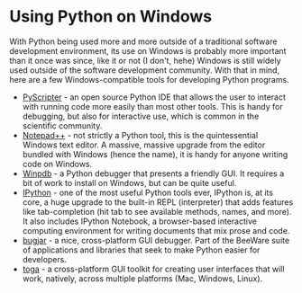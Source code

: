 # Using Python on Windows

With Python being used more and more outside of a traditional software
development environment, its use on Windows is probably more important than it
once was since, like it or not (I don't, hehe) Windows is still widely used
outside of the software development community. With that in mind, here are a few
Windows-compatible tools for developing Python programs.

  * [PyScripter](https://code.google.com/p/pyscripter/) - an open source Python
    IDE that allows the user to interact with running code more easily than most
    other tools. This is handy for debugging, but also for interactive use,
    which is common in the scientific community.
  * [Notepad++](http://www.notepad-plus-plus.org/) - not strictly a Python tool,
    this is the quintessential Windows text editor. A massive, massive upgrade
    from the editor bundled with Windows (hence the name), it is handy for
    anyone writing code on Windows.
  * [Winpdb](http://winpdb.org/about/) - a Python debugger that presents a
    friendly GUI. It requires a bit of work to install on Windows, but can be
    quite useful.
  * [IPython](http://ipython.org/) - one of the most useful Python tools ever,
    IPython is, at its core, a huge upgrade to the built-in REPL (interpreter)
    that adds features like tab-completion (hit tab to see available methods,
    names, and more). It also includes IPython Notebook, a browser-based
    interactive computing environment for writing documents that mix prose and
    code.
  * [bugjar](http://pybee.org/bugjar/) - a nice, cross-platform GUI debugger.
    Part of the BeeWare suite of applications and libraries that seek to make
    Python easier for developers.
  * [toga](http://pybee.org/toga/) - a cross-platform GUI toolkit for creating
    user interfaces that will work, natively, across multiple platforms (Mac,
    Windows, Linux).
